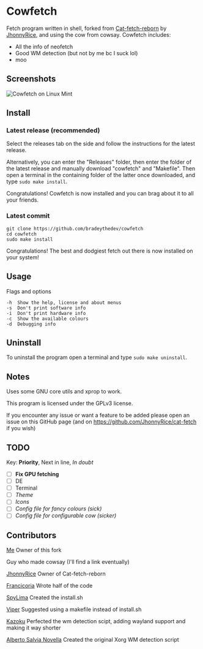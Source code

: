 # Cowfetch
Fetch program written in shell, forked from [Cat-fetch-reborn](https://github.com/jhonnyrice/cat-fetch) by [JhonnyRice](https://github.com/jhonnyrice), and using the cow from cowsay. Cowfetch includes:
* All the info of neofetch
* Good WM detection (but not by me bc I suck lol)
* moo

## Screenshots

![Cowfetch on Linux Mint](https://github.com/bradeythedev/cowfetch/blob/8dc99ff455271fcc6821019eef4368d4b63afc9d/Screenshot1.png)

## Install
### Latest release (recommended)
Select the releases tab on the side and follow the instructions for the latest release.

Alternatively, you can enter the "Releases" folder, then enter the folder of the latest release and manually download "cowfetch" and "Makefile". Then open a terminal in the containing folder of the latter once downloaded, and type `sudo make install`.

Congratulations! Cowfetch is now installed and you can brag about it to all your friends.

### Latest commit
```
git clone https://github.com/bradeythedev/cowfetch
cd cowfetch
sudo make install
```
Congratulations! The best and dodgiest fetch out there is now installed on your system!

## Usage
Flags and options
```
-h  Show the help, license and about menus
-s  Don't print software info
-i  Don't print hardware info
-c  Show the available colours
-d  Debugging info
```

## Uninstall
To uninstall the program open a terminal and type `sudo make uninstall`.

## Notes
Uses some GNU core utils and xprop to work.

This program is licensed under the GPLv3 license.

If you encounter any issue or want a feature to be added please open an issue on this GitHub page (and on https://github.com/JhonnyRice/cat-fetch if you wish)

## TODO
Key: **Priority**, Next in line, *In doubt*

- [ ] **Fix GPU fetching**
- [ ] DE
- [ ] Terminal
- [ ] *Theme*
- [ ] *Icons*
- [ ] *Config file for fancy colours (sick)*
- [ ] *Config file for configurable cow (sicker)*

## Contributors
[Me](https://github.com/bradeythedev/) Owner of this fork

Guy who made cowsay (I'll find a link eventually)

[JhonnyRice](https://github.com/JhonnyRice/) Owner of Cat-fetch-reborn

[Francicoria](https://github.com/Francicoria/) Wrote half of the code

[SpyLima](https://github.com/SpyLima) Created the install.sh

[Viper](https://github.com/viperML) Suggested using a makefile instead of install.sh

[Kazoku](https://github.com/K4zoku) Perfected the wm detection scipt, adding wayland support and making it way shorter

[Alberto Salvia Novella](es20490446e.wordpress.com) Created the original Xorg WM detection script
